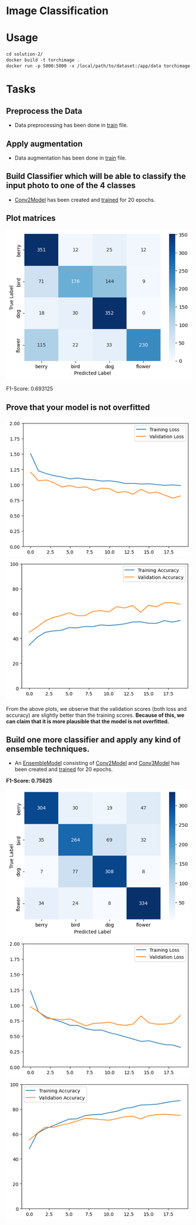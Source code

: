 # Image Classification

# Usage

```
cd solution-2/
docker build -t torchimage .
docker run -p 5000:5000 -v /local/path/to/dataset:/app/data torchimage
```

# Tasks
## Preprocess the Data
- Data preprocessing has been done in [train](train.py) file.

## Apply augmentation
- Data augmentation has been done in [train](train.py) file.

## Build Classifier which will be able to classify the input photo to one of the 4 classes
- [Conv2Model](model.py) has been created and [trained](main.ipynb) for 20 epochs.

## Plot matrices
![Confusion matrix](images/confusion_matrix.png)

F1-Score: 0.693125

## Prove that your model is not overfitted

![Losses](images/losses.png)
![Accuracies](images/accuracies.png)

From the above plots, we observe that the validation scores (both loss and accuracy) are slightly better than the training scores. **Because of this, we can claim that it is more plausible that the model is not overfitted.**

## Build one more classifier and apply any kind of ensemble techniques.
- An [EnsembleModel](model.py) consisting of [Conv2Model](model.py) and [Conv3Model](model.py) has been created and [trained](main.ipynb) for 20 epochs.

**F1-Score: 0.75625**

![Confusion matrix](images/ensemble_confusion_matrix.png)
![Losses](images/ensemble_losses.png)
![Accuracies](images/ensemble_accuracies.png)